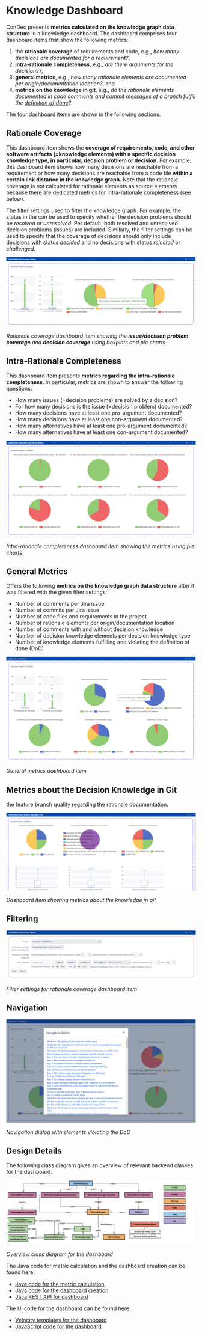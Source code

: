 # Knowledge Dashboard

ConDec presents **metrics calculated on the knowledge graph data structure** in a knowledge dashboard.
The dashboard comprises four dashboard items that show the following metrics:

1. the **rationale coverage** of requirements and code, e.g., *how many decisions are documented for a requirement?*, 
2. **intra-rationale completeness**, e.g., *are there arguments for the decisions?*, 
3. **general metrics**, e.g., *how many rationale elements are documented per origin/documentation location?*, and
4. **metrics on the knowledge in git**, e.g., 
*do the rationale elements documented in code comments and commit messages of a branch fulfill the [definition of done](quality-checking.md)?*

The four dashboard items are shown in the following sections.

## Rationale Coverage
This dashboard item shows the **coverage of requirements, code, and other software artifacts (=knowledge elements) 
with a specific decision knowledge type, in particular, decsion problem or decision**. 
For example, this dashboard item shows how many decisions are reachable from a requirement or 
how many decisions are reachable from a code file **within a certain link distance in the knowledge graph**.
Note that the rationale coverage is not calculated for rationale elements as source elements because there are 
dedicated metrics for intra-rationale completeness (see below).

The filter settings used to filter the knowledge graph.
For example, the status in the can be used to specify whether the decision problems should be *resolved* or *unresolved*. 
Per default, both resolved and unresolved decision problems (issues) are included.
Similarly, the filter settings can be used to specify that the coverage of decisions should only include decisions 
with status *decided* and no decisions with status *rejected* or *challenged*.

![Rationale coverage dashboard item](../screenshots/dashboard_rationale_coverage.png)

*Rationale coverage dashboard item showing the **issue/decision problem coverage** and **decision coverage** using boxplots and pie charts*

## Intra-Rationale Completeness

This dashboard item presents **metrics regarding the intra-rationale completeness**.
In particular, metrics are shown to answer the following questions:
- How many issues (=decision problems) are solved by a decision?
- For how many decisions is the issue (=decision problem) documented?
- How many decisions have at least one pro-argument documented?
- How many decisions have at least one con-argument documented?
- How many alternatives have at least one pro-argument documented?
- How many alternatives have at least one con-argument documented?

![Rationale coverage dashboard item](../screenshots/dashboard_intra_rationale_completeness.png)

*Intra-rationale completeness dashboard item showing the metrics using pie charts*

## General Metrics

Offers the following **metrics on the knowledge graph data structure** after it was filtered with the given filter settings: 
- Number of comments per Jira issue
- Number of commits per Jira issue
- Number of code files and requirements in the project
- Number of rationale elements per origin/documentation location
- Number of comments with and without decision knowledge
- Number of decision knowledge elements per decision knowledge type
- Number of knowledge elements fulfilling and violating the definition of done (DoD)

![General metrics dashboard item](../screenshots/dashboard_general_metrics.png)

*General metrics dashboard item*

## Metrics about the Decision Knowledge in Git
the feature branch quality regarding the rationale documentation.

![Dashboard item showing metrics about the knowledge in git](../screenshots/dashboard_git.png)

*Dashboard item showing metrics about the knowledge in git*

## Filtering

![Filter settings for rationale coverage dashboard item](../screenshots/dashboard_filter_settings.png)

*Filter settings for rationale coverage dashboard item*

## Navigation

![Navigation dialog with elements violating the DoD](../screenshots/dashboard_navigation.png)

*Navigation dialog with elements violating the DoD*

## Design Details
The following class diagram gives an overview of relevant backend classes for the dashboard.

![Overview class diagram](../diagrams/class_diagram_dashboard.png)

*Overview class diagram for the dashboard*

The Java code for metric calculation and the dashboard creation can be found here:

- [Java code for the metric calculation](../../src/main/java/de/uhd/ifi/se/decision/management/jira/metric)
- [Java code for the dashboard creation](../../src/main/java/de/uhd/ifi/se/decision/management/jira/view/dashboard)
- [Java REST API for dashboard](../../src/main/java/de/uhd/ifi/se/decision/management/jira/rest/DashboardRest.java)

The UI code for the dashboard can be found here:

- [Velocity templates for the dashboard](../../src/main/resources/templates/dashboard)
- [JavaScript code for the dashboard](../../src/main/resources/js/dashboard)